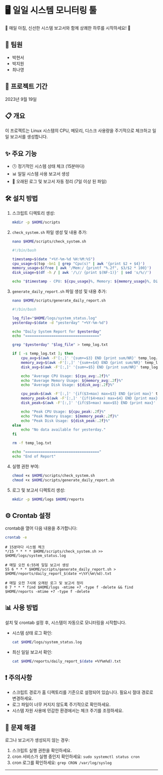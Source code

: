 # 🖥️ 일일 시스템 모니터링 툴

🌟 매일 아침, 신선한 시스템 보고서와 함께 상쾌한 하루를 시작하세요! 🌄

## 👥 팀원

- 박현서
- 박지원
- 최나영

## 📅 프로젝트 기간

2023년 9월 19일

## 📋 개요

이 프로젝트는 Linux 시스템의 CPU, 메모리, 디스크 사용량을 주기적으로 체크하고 일일 보고서를 생성합니다.

## ✨ 주요 기능

- 🕒 정기적인 시스템 상태 체크 (15분마다)
- 📊 일일 시스템 사용 보고서 생성
- 🧹 오래된 로그 및 보고서 자동 정리 (7일 이상 된 파일)

## 🛠 설치 방법

1. 스크립트 디렉토리 생성:
   ```bash
   mkdir -p $HOME/scripts
   ```

2. `check_system.sh` 파일 생성 및 내용 추가:
   ```bash
   nano $HOME/scripts/check_system.sh
   ```
   
   ```bash
   #!/bin/bash

   timestamp=$(date "+%Y-%m-%d %H:%M:%S")
   cpu_usage=$(top -bn1 | grep "Cpu(s)" | awk '{print $2 + $4}')
   memory_usage=$(free | awk '/Mem:/ {printf "%.2f", $3/$2 * 100}')
   disk_usage=$(df -h / | awk '/\// {print $(NF-1)}' | sed 's/%//')

   echo "$timestamp - CPU: ${cpu_usage}%, Memory: ${memory_usage}%, Disk: ${disk_usage}%"
   ```

3. `generate_daily_report.sh` 파일 생성 및 내용 추가:
   ```bash
   nano $HOME/scripts/generate_daily_report.sh
   ```
   
   ```bash
   #!/bin/bash

   log_file="$HOME/logs/system_status.log"
   yesterday=$(date -d "yesterday" "+%Y-%m-%d")

   echo "Daily System Report for $yesterday"
   echo "=================================="

   grep "$yesterday" "$log_file" > temp_log.txt

   if [ -s temp_log.txt ]; then
       cpu_avg=$(awk -F'[:,]' '{sum+=$3} END {print sum/NR}' temp_log.txt)
       memory_avg=$(awk -F'[:,]' '{sum+=$4} END {print sum/NR}' temp_log.txt)
       disk_avg=$(awk -F'[:,]' '{sum+=$5} END {print sum/NR}' temp_log.txt)

       echo "Average CPU Usage: ${cpu_avg:.2f}%"
       echo "Average Memory Usage: ${memory_avg:.2f}%"
       echo "Average Disk Usage: ${disk_avg:.2f}%"

       cpu_peak=$(awk -F'[:,]' '{if($3>max) max=$3} END {print max}' temp_log.txt)
       memory_peak=$(awk -F'[:,]' '{if($4>max) max=$4} END {print max}' temp_log.txt)
       disk_peak=$(awk -F'[:,]' '{if($5>max) max=$5} END {print max}' temp_log.txt)

       echo "Peak CPU Usage: ${cpu_peak:.2f}%"
       echo "Peak Memory Usage: ${memory_peak:.2f}%"
       echo "Peak Disk Usage: ${disk_peak:.2f}%"
   else
       echo "No data available for yesterday."
   fi

   rm -f temp_log.txt

   echo "=================================="
   echo "End of Report"
   ```

4. 실행 권한 부여:
   ```bash
   chmod +x $HOME/scripts/check_system.sh
   chmod +x $HOME/scripts/generate_daily_report.sh
   ```

5. 로그 및 보고서 디렉토리 생성:
   ```bash
   mkdir -p $HOME/logs $HOME/reports
   ```

## ⚙️ Crontab 설정

crontab을 열어 다음 내용을 추가합니다:

```bash
crontab -e
```

```cron
# 15분마다 시스템 체크
*/15 * * * * $HOME/scripts/check_system.sh >> $HOME/logs/system_status.log

# 매일 오전 6:55에 일일 보고서 생성
55 6 * * * $HOME/scripts/generate_daily_report.sh > $HOME/reports/daily_report_$(date +\%Y\%m\%d).txt

# 매일 오전 7시에 오래된 로그 및 보고서 정리
0 7 * * * find $HOME/logs -mtime +7 -type f -delete && find $HOME/reports -mtime +7 -type f -delete
```

## 📊 사용 방법

설치 및 crontab 설정 후, 시스템이 자동으로 모니터링을 시작합니다.

- 시스템 상태 로그 확인:
  ```bash
  cat $HOME/logs/system_status.log
  ```

- 최신 일일 보고서 확인:
  ```bash
  cat $HOME/reports/daily_report_$(date +%Y%m%d).txt
  ```

## ❗ 주의사항

- 스크립트 경로가 홈 디렉토리를 기준으로 설정되어 있습니다. 필요시 절대 경로로 변경하세요.
- 로그 파일이 너무 커지지 않도록 주기적으로 확인하세요.
- 시스템 자원 사용에 민감한 환경에서는 체크 주기를 조정하세요.

## 🐛 문제 해결

로그나 보고서가 생성되지 않는 경우:
1. 스크립트 실행 권한을 확인하세요.
2. cron 서비스가 실행 중인지 확인하세요: `sudo systemctl status cron`
3. cron 로그를 확인하세요: `grep CRON /var/log/syslog`

---

